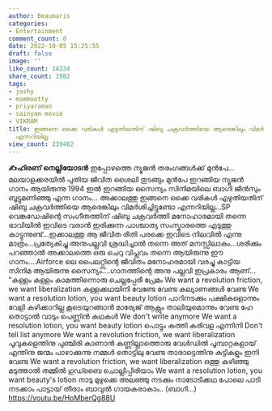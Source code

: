 ```yaml
---
author: Beaumaris
categories:
- Entertainment
comment_count: 0
date: 2022-10-05 15:25:55
draft: false
image: ''
like_count: 14234
share_count: 1982
tags:
- joshy
- mammootty
- priyaraman
- sainyam movie
- VIKRAM
title: ഇങ്ങനെ ഒക്കെ വരികൾ എഴുതിയതിന് ഷിബു ചക്രവർത്തിയെ ആരെങ്കിലും വിമർശിച്ചിട്ടുണ്ടോ
  എന്നറിയില്ല
view_count: 239482
---
```


**✍️ഹിരണ് നെല്ലിയോടൻ** ഇപ്പോഴത്തെ ന്യൂജൻ തരംഗങ്ങൾക്ക് മുൻപേ... മലയാളക്കരയിൽ പുതിയ ജീവിത ശൈലി തുടങ്ങും മുൻപേ ഇറങ്ങിയ ന്യൂജൻ ഗാനം ആയിരുന്നു 1994 ഇൽ ഇറങ്ങിയ സൈന്യം സിനിമയിലെ ബാഗി ജീൻസും ബൂട്ടുമണിഞ്ഞു എന്ന ഗാനം... അക്കാലത്തു ഇങ്ങനെ ഒക്കെ വരികൾ എഴുതിയതിന് ഷിബു ചക്രവർത്തിയെ ആരെങ്കിലും വിമർശിച്ചിട്ടുണ്ടോ എന്നറിയില്ല...SP വെങ്കഡേഷിന്റെ സംഗീതത്തിന് ഷിബു ചക്രവർത്തി മനോഹാരമായി തന്നെ ഭാവിയിൽ ഇവിടെ വരാൻ ഇരിക്കുന്ന പാശ്ചാത്യ സംസ്കാരത്തെ എടുത്തു കാട്ടുന്നുണ്ട്...ഇക്കാലത്തു ആ ജീവിത രീതി പരക്കെ ഇവിടെ നിലവിൽ എന്നു മാത്രം...പ്രത്യേകിച്ചു അനുപല്ലവി ശ്രദ്ധിച്ചാൽ തന്നെ അത് മനസ്സിലാകും...ശരിക്കും പറഞ്ഞാൽ അക്കാലത്തെ ഒരു ചെറു വിപ്ലവം തന്നെ ആയിരുന്നു ഈ ഗാനം....Airforce ലെ പൈലറ്റ്സിന്റെ ജീവിതം മനോഹരമായി വരച്ചു കാട്ടിയ സിനിമ ആയിരുന്നു സൈന്യം....ഗാനത്തിന്റെ അനു പല്ലവി ഇപ്രകാരം ആണ്... "കള്ളം കള്ളം കാമത്തിന്നൊരു ചെല്ലപ്പേരീ പ്രേമം We want a revolution friction, we want liberalization കള്ളക്കഥയിനി വേണ്ടേ വേണ്ട കല്യാണങ്ങള്‍ വേണ്ട We want a resolution lotion, you want beauty lotion പാറിനടക്കും പക്ഷികളൊന്നും വേളി കഴിക്കാറില്ല കൂടെയുറങ്ങാന്‍ മാര്യേജ് ആക്റ്റും താലിയുമൊന്നും വേണ്ട ഹേ തൊട്ടാല്‍ വാടും പെണ്ണിന്‍ കഥകള്‍ We don't write anymore We want a resolution lotion, you want beauty lotion പൊട്ടും കുത്തി കരിവള എന്നിനി Don't tell list anymore We want a revolution friction, we want liberalization പൂവുകളെന്തിനു പുഞ്ചിരി കാണാന്‍ കണ്ണില്ലാത്തൊരു വേള്‍ഡില്‍ പൂമ്പാറ്റകളായ് എന്തിനു ജന്മം പാഴാക്കുന്നു നമ്മള്‍ തൊട്ടിലു വേണ്ട താരാട്ടെന്തിനു കുട്ടികളും ഇനി വേണ്ട We want a revolution friction, we want liberalization ഒത്തു കഴിഞ്ഞു മടുത്താല്‍ തമ്മില്‍ ഗുഡ്ബൈ ചൊല്ലിപ്പിരിയാം We want a resolution lotion, you want beauty's lotion നാടു മുഴുക്കെ അലഞ്ഞു നടക്കും നാടോടിക്കഥ പോലെ പാടി നടക്കാം പാട്ടായ് തീരാം ബാവുല്‍ ഗായകരാകാം.. (ബാഗി...) https://youtu.be/HoMberQg88U